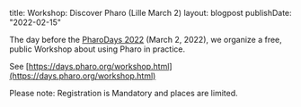 title: Workshop: Discover Pharo (Lille March 2)layout: blogpostpublishDate: "2022-02-15"The day before the [PharoDays 2022](https://days.pharo.org) \(March 2, 2022\), we organize a free, public Workshop about using Pharo in practice.See [https://days.pharo.org/workshop.html](https://days.pharo.org/workshop.html)Please note: Registration is Mandatory and places are limited.